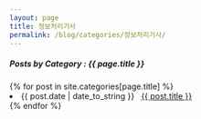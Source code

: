 ```yaml
---
layout: page
title: 정보처리기사
permalink: /blog/categories/정보처리기사/
---
```


<h5> Posts by Category : {{ page.title }} </h5>

<div class="card">
{% for post in site.categories[page.title] %}
 <li class="category-posts"><span>{{ post.date | date_to_string }}</span> &nbsp; <a href="{{ post.url }}">{{ post.title }}</a></li>
{% endfor %}
</div>
